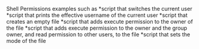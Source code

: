 Shell Permissions examples such as
  *script that switches the current user
  *script that prints the effective username of the current user
  *script that creates an empty file
  *script that adds execute permission to the owner of the file
  *script that adds execute permission to the owner and the group owner, and read permission to other users, to the file
  *script that sets the mode of the file
